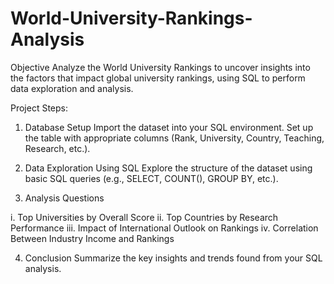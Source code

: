 # World-University-Rankings-Analysis

Objective
Analyze the World University Rankings to uncover insights into the factors that impact global university rankings, using SQL to perform data exploration and analysis.

Project Steps:
1. Database Setup
Import the dataset into your SQL environment.
Set up the table with appropriate columns (Rank, University, Country, Teaching, Research, etc.).

2. Data Exploration Using SQL
Explore the structure of the dataset using basic SQL queries (e.g., SELECT, COUNT(), GROUP BY, etc.).

3. Analysis Questions

i. Top Universities by Overall Score
ii. Top Countries by Research Performance
iii. Impact of International Outlook on Rankings
iv. Correlation Between Industry Income and Rankings

4. Conclusion
Summarize the key insights and trends found from your SQL analysis.


